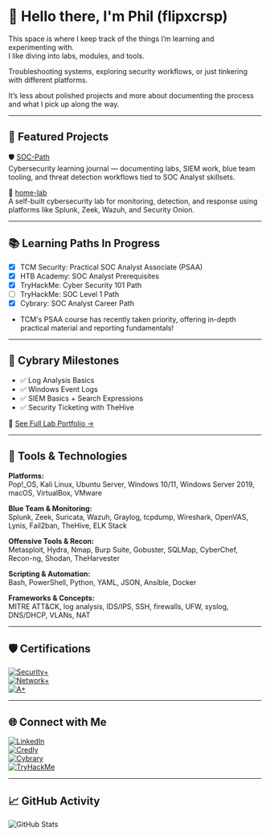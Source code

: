 # 👋 Hello there, I'm Phil (flipxcrsp)

This space is where I keep track of the things I’m learning and experimenting with.  
I like diving into labs, modules, and tools.

Troubleshooting systems, exploring security workflows, or just tinkering with different platforms.  

It’s less about polished projects and more about documenting the process and what I pick up along the way.


---

## 🔬 Featured Projects

🛡️ [SOC-Path](https://github.com/flipxcrsp/SOC-Path)  
Cybersecurity learning journal — documenting labs, SIEM work, blue team tooling, and threat detection workflows tied to SOC Analyst skillsets.


🧪 [home-lab](https://github.com/flipxcrsp/home-lab)  
A self-built cybersecurity lab for monitoring, detection, and response using platforms like Splunk, Zeek, Wazuh, and Security Onion.

---

## 📚 Learning Paths In Progress

- [x] TCM Security: Practical SOC Analyst Associate (PSAA) 
- [x] HTB Academy: SOC Analyst Prerequisites  
- [x] TryHackMe: Cyber Security 101 Path  
- [ ] TryHackMe: SOC Level 1 Path  
- [x] Cybrary: SOC Analyst Career Path  

- TCM's PSAA course has recently taken priority, offering in-depth practical material and reporting fundamentals!

---

## 📜 Cybrary Milestones

- ✅ Log Analysis Basics  
- ✅ Windows Event Logs  
- ✅ SIEM Basics + Search Expressions  
- ✅ Security Ticketing with TheHive

🔗 [See Full Lab Portfolio →](https://github.com/flipxcrsp/SOC-Path/tree/main/Cybrary)

---

## 🧰 Tools & Technologies

**Platforms:**  
Pop!_OS, Kali Linux, Ubuntu Server, Windows 10/11, Windows Server 2019, macOS, VirtualBox, VMware

**Blue Team & Monitoring:**  
Splunk, Zeek, Suricata, Wazuh, Graylog, tcpdump, Wireshark, OpenVAS, Lynis, Fail2ban, TheHive, ELK Stack

**Offensive Tools & Recon:**  
Metasploit, Hydra, Nmap, Burp Suite, Gobuster, SQLMap, CyberChef, Recon-ng, Shodan, TheHarvester

**Scripting & Automation:**  
Bash, PowerShell, Python, YAML, JSON, Ansible, Docker

**Frameworks & Concepts:**  
MITRE ATT&CK, log analysis, IDS/IPS, SSH, firewalls, UFW, syslog, DNS/DHCP, VLANs, NAT

---

## 🛡️ Certifications

[![Security+](https://img.shields.io/badge/CompTIA-Security%2B-blueviolet?style=for-the-badge&logo=comptia)](https://www.credly.com/badges/fa087431-3a47-402d-a99a-0fed1f6e5611)  
[![Network+](https://img.shields.io/badge/CompTIA-Network%2B-blue?style=for-the-badge&logo=comptia)](https://www.credly.com/badges/83522a0a-31a1-4177-968a-bfa2b4d76b1d)  
[![A+](https://img.shields.io/badge/CompTIA-A%2B-red?style=for-the-badge&logo=comptia)](https://www.credly.com/badges/a3f85b3c-5bc3-4f61-a9ae-0eeaf884f69f)

---

## 🌐 Connect with Me

[![LinkedIn](https://img.shields.io/badge/LinkedIn-Phillip5280-blue?logo=linkedin&style=for-the-badge)](https://www.linkedin.com/in/phillip5280)  
[![Credly](https://img.shields.io/badge/Credentials-Credly-orange?logo=credly&style=for-the-badge)](https://www.credly.com/users/phillip5280)  
[![Cybrary](https://img.shields.io/badge/Cybrary-Profile-00467f?logo=cybrary&style=for-the-badge)](https://app.cybrary.it/profile/flipxcrsp)  
[![TryHackMe](https://img.shields.io/badge/TryHackMe-Profile-red?logo=tryhackme&style=for-the-badge)](https://tryhackme.com/p/flipxcrsp)

---

## 📈 GitHub Activity

![GitHub Stats](https://github-readme-stats.vercel.app/api?username=flipxcrsp&show_icons=true&theme=radical)

